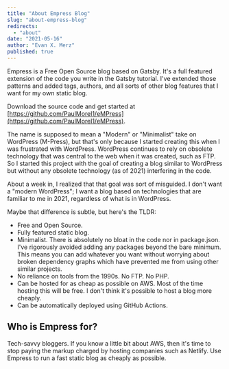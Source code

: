```yaml
---
title: "About Empress Blog"
slug: "about-empress-blog"
redirects:
  - "about"
date: "2021-05-16"
author: "Evan X. Merz"
published: true
---
```


Empress is a Free Open Source blog based on Gatsby. It's a full featured extension of the code you write in the Gatsby tutorial. I've extended those patterns and added tags, authors, and all sorts of other blog features that I want for my own static blog.

Download the source code and get started at [https://github.com/PaulMorel1/eMPress](https://github.com/PaulMorel1/eMPress).

The name is supposed to mean a "Modern" or "Minimalist" take on WordPress (M-Press), but that's only because I started creating this when I was frustrated with WordPress. WordPress continues to rely on obsolete technology that was central to the web when it was created, such as FTP. So I started this project with the goal of creating a blog similar to WordPress but without any obsolete technology (as of 2021) interfering in the code.

About a week in, I realized that that goal was sort of misguided. I don't want a "modern WordPress"; I want a blog based on technologies that are familiar to me in 2021, regardless of what is in WordPress.

Maybe that difference is subtle, but here's the TLDR:

- Free and Open Source.
- Fully featured static blog.
- Minimalist. There is absolutely no bloat in the code nor in package.json. I've rigorously avoided adding any packages beyond the bare minimum. This means you can add whatever you want without worrying about broken dependency graphs which have prevented me from using other similar projects.
- No reliance on tools from the 1990s. No FTP. No PHP.
- Can be hosted for as cheap as possible on AWS. Most of the time hosting this will be free. I don't think it's possible to host a blog more cheaply.
- Can be automatically deployed using GitHub Actions.

## Who is Empress for?

Tech-savvy bloggers. If you know a little bit about AWS, then it's time to stop paying the markup charged by hosting companies such as Netlify. Use Empress to run a fast static blog as cheaply as possible.